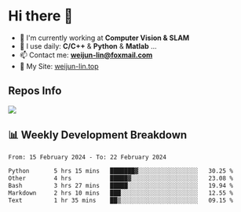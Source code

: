 # Hi there 👋

<!--
**Weijun-Lin/Weijun-Lin** is a ✨ _special_ ✨ repository because its `README.md` (this file) appears on your GitHub profile.

Here are some ideas to get you started:

- 🔭 I’m currently working on ...
- 🌱 I’m currently learning ...
- 👯 I’m looking to collaborate on ...
- 🤔 I’m looking for help with ...
- 💬 Ask me about ...
- 📫 How to reach me: ...
- 😄 Pronouns: ...
- ⚡ Fun fact: ...
-->

- 🏢 I'm currently working at **Computer Vision & SLAM**
- 🚀 I use daily: **C/C++** & **Python** & **Matlab** ...
- 📫 Contact me: **weijun-lin@foxmail.com**
- 🔗 My Site: [weijun-lin.top](https://weijun-lin.top/)

  

## Repos Info
![](https://github-readme-stats.vercel.app/api?username=Weijun-Lin&theme=cobalt)

## 📊 Weekly Development Breakdown

<!--START_SECTION:waka-->

```txt
From: 15 February 2024 - To: 22 February 2024

Python       5 hrs 15 mins   ███████▓░░░░░░░░░░░░░░░░░   30.25 %
Other        4 hrs           █████▓░░░░░░░░░░░░░░░░░░░   23.08 %
Bash         3 hrs 27 mins   █████░░░░░░░░░░░░░░░░░░░░   19.94 %
Markdown     2 hrs 10 mins   ███░░░░░░░░░░░░░░░░░░░░░░   12.55 %
Text         1 hr 35 mins    ██▒░░░░░░░░░░░░░░░░░░░░░░   09.15 %
```

<!--END_SECTION:waka-->
